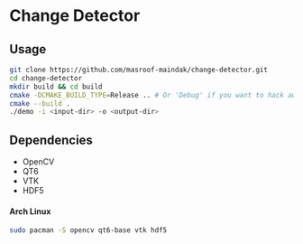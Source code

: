 # Change Detector

## Usage

```bash
git clone https://github.com/masroof-maindak/change-detector.git
cd change-detector
mkdir build && cd build
cmake -DCMAKE_BUILD_TYPE=Release .. # Or 'Debug' if you want to hack away.
cmake --build .
./demo -i <input-dir> -o <output-dir>
```

## Dependencies

- OpenCV
- QT6
- VTK
- HDF5

#### Arch Linux

```bash
sudo pacman -S opencv qt6-base vtk hdf5
```

<!-- ## Acknowledgements -->
<!---->
<!-- -  -->

